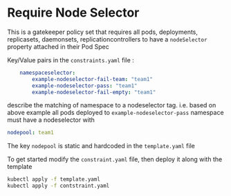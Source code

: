 # Require Node Selector

This is a gatekeeper policy set that requires all pods, deployments, replicasets, daemonsets, replicationcontrollers to have a `nodeSelector` property attached in their Pod Spec

Key/Value pairs in the `constraints.yaml` file :

```yaml
    namespaceselector: 
        example-nodeselector-fail-team: "team1"
        example-nodeselector-pass: "team1"
        example-nodeselector-fail-empty: "team1"
```

describe the matching of namespace to a nodeselector tag. i.e. based on above example all pods deployed to `example-nodeselector-pass` namespace must have a nodeselector with 

```yaml
nodepool: team1
```

The key `nodepool` is static and hardcoded in the `template.yaml` file

To get started modify the `constraint.yaml` file, then deploy it along with the template

```sh
kubectl apply -f template.yaml
kubectl apply -f contstraint.yaml
```
